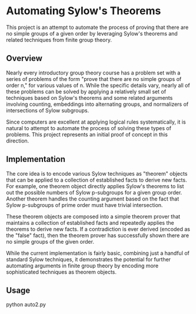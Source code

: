 # Automating Sylow's Theorems

This project is an attempt to automate the process of proving that there are no simple groups of a given order by leveraging Sylow's theorems and related techniques from finite group theory.

## Overview

Nearly every introductory group theory course has a problem set with a series of problems of the form "prove that there are no simple groups of order n," for various values of n. While the specific details vary, nearly all of these problems can be solved by applying a relatively small set of techniques based on Sylow's theorems and some related arguments involving counting, embeddings into alternating groups, and normalizers of intersections of Sylow subgroups.

Since computers are excellent at applying logical rules systematically, it is natural to attempt to automate the process of solving these types of problems. This project represents an initial proof of concept in this direction.

## Implementation

The core idea is to encode various Sylow techniques as "theorem" objects that can be applied to a collection of established facts to derive new facts. For example, one theorem object directly applies Sylow's theorems to list out the possible numbers of Sylow p-subgroups for a given group order. Another theorem handles the counting argument based on the fact that Sylow p-subgroups of prime order must have trivial intersection.

These theorem objects are composed into a simple theorem prover that maintains a collection of established facts and repeatedly applies the theorems to derive new facts. If a contradiction is ever derived (encoded as the "false" fact), then the theorem prover has successfully shown there are no simple groups of the given order.

While the current implementation is fairly basic, combining just a handful of standard Sylow techniques, it demonstrates the potential for further automating arguments in finite group theory by encoding more sophisticated techniques as theorem objects.

## Usage

python auto2.py

